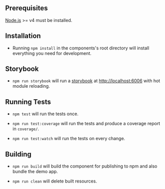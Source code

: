 ## Prerequisites

[Node.js](http://nodejs.org/) >= v4 must be installed.

## Installation

- Running `npm install` in the components's root directory will install everything you need for development.

## Storybook

- `npm run storybook` will run a [storybook](https://github.com/storybooks/react-storybook) at [http://localhost:6006](http://localhost:6006) with hot module reloading.

## Running Tests

- `npm test` will run the tests once.

- `npm run test:coverage` will run the tests and produce a coverage report in `coverage/`.

- `npm run test:watch` will run the tests on every change.

## Building

- `npm run build` will build the component for publishing to npm and also bundle the demo app.

- `npm run clean` will delete built resources.
